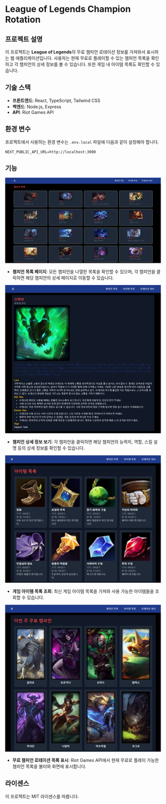 # League of Legends Champion Rotation

## 프로젝트 설명

이 프로젝트는 **League of Legends**의 무료 챔피언 로테이션 정보를 가져와서 표시하는 웹 애플리케이션입니다. 사용자는 현재 무료로 플레이할 수 있는 챔피언 목록을 확인하고 각 챔피언의 상세 정보를 볼 수 있습니다. 또한 게임 내 아이템 목록도 확인할 수 있습니다.

## 기술 스택

- **프론트엔드**: React, TypeScript, Tailwind CSS
- **백엔드**: Node.js, Express
- **API**: Riot Games API

## 환경 변수

프로젝트에서 사용하는 환경 변수는 `.env.local` 파일에 다음과 같이 설정해야 합니다.

```
NEXT_PUBLIC_API_URL=http://localhost:3000
```

## 기능

![alt text](image.png)

- **챔피언 목록 페이지**: 모든 챔피언을 나열한 목록을 확인할 수 있으며, 각 챔피언을 클릭하면 해당 챔피언의 상세 페이지로 이동할 수 있습니다.

![alt text](image-1.png)

- **챔피언 상세 정보 보기**: 각 챔피언을 클릭하면 해당 챔피언의 능력치, 역할, 스킬 설명 등의 상세 정보를 확인할 수 있습니다.

![alt text](image-2.png)

- **게임 아이템 목록 조회**: 최신 게임 아이템 목록을 가져와 사용 가능한 아이템들을 조회할 수 있습니다.

![alt text](image-3.png)

- **무료 챔피언 로테이션 목록 표시**: Riot Games API에서 현재 무료로 플레이 가능한 챔피언 목록을 불러와 화면에 표시합니다.

## 라이센스

이 프로젝트는 MIT 라이센스를 따릅니다.
